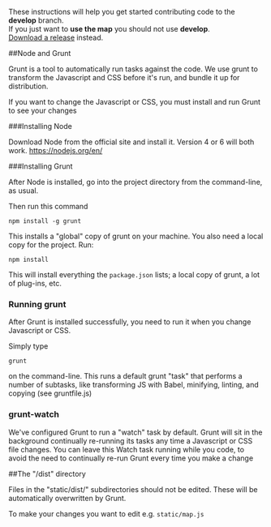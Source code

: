 These instructions will help you get started contributing code to the **develop** branch.<br>
If you just want to **use the map** you should not use **develop**.<br>
[Download a release](https://github.com/AHAAAAAAA/PokemonGo-Map/releases) instead.

##Node and Grunt

Grunt is a tool to automatically run tasks against the code. We use grunt to transform the Javascript and CSS before it's run, and bundle it up for distribution.

If you want to change the Javascript or CSS, you must install and run Grunt to see your changes

###Installing Node

Download Node from the official site and install it. Version 4 or 6 will both work.
https://nodejs.org/en/

###Installing Grunt

After Node is installed, go into the project directory from the command-line, as usual.

Then run this command

`npm install -g grunt`

This installs a "global" copy of grunt on your machine. You also need a local copy for the project. Run:

`npm install`

This will install everything the `package.json` lists; a local copy of grunt, a lot of plug-ins, etc.

### Running grunt

After Grunt is installed successfully, you need to run it when you change Javascript or CSS.

Simply type

`grunt`

on the command-line. This runs a default grunt "task" that performs a number of subtasks, like transforming JS with Babel, minifying, linting, and copying (see gruntfile.js)

### grunt-watch

We've configured Grunt to run a "watch" task by default. Grunt will sit in the background continually re-running its tasks any time a Javascript or CSS file changes. You can leave this Watch task running while you code, to avoid the need to continually re-run Grunt every time you make a change

##The "/dist" directory

Files in the "static/dist/" subdirectories should not be edited. These will be automatically overwritten by Grunt.

To make your changes you want to edit e.g. `static/map.js`